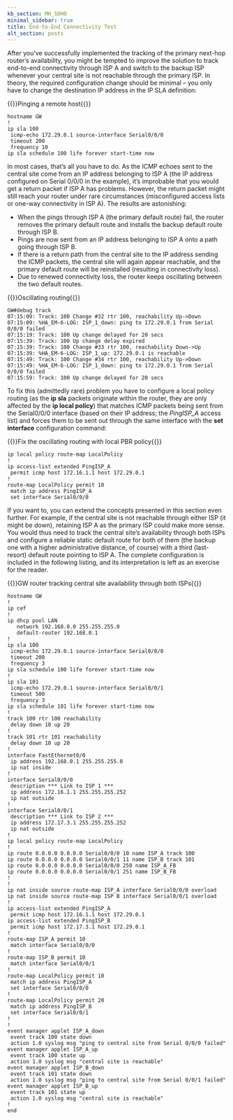 ```yaml
---
kb_section: MH_SOHO
minimal_sidebar: true
title: End-to-End Connectivity Test
alt_section: posts
---
```

After you’ve successfully implemented the tracking of the primary next-hop router’s availability, you might be tempted to improve the solution to track end-to-end connectivity through ISP A and switch to the backup ISP whenever your central site is not reachable through the primary ISP. In theory, the required configuration change should be minimal – you only have to change the destination IP address in the IP SLA definition:

{{<cc>}}Pinging a remote host{{</cc>}}
```
hostname GW
!
ip sla 100
 icmp-echo 172.29.0.1 source-interface Serial0/0/0
 timeout 200
 frequency 10
ip sla schedule 100 life forever start-time now
```

In most cases, that’s all you have to do. As the ICMP echoes sent to the central site come from an IP address belonging to ISP A (the IP address configured on Serial 0/0/0 in the example), it’s improbable that you would get a return packet if ISP A has problems. However, the return packet might still reach your router under rare circumstances (misconfigured access lists or one-way connectivity in ISP A). The results are astonishing:

* When the pings through ISP A (the primary default route) fail, the router removes the primary default route and installs the backup default route through ISP B.
* Pings are now sent from an IP address belonging to ISP A onto a path going through ISP B.
* If there is a return path from the central site to the IP address sending the ICMP packets, the central site will again appear reachable, and the primary default route will be reinstalled (resulting in connectivity loss).
* Due to renewed connectivity loss, the router keeps oscillating between the two default routes.

{{<cc>}}Oscillating routing{{</cc>}}
```
GW#debug track
07:15:09: Track: 100 Change #32 rtr 100, reachability Up->Down
07:15:09: %HA_EM-6-LOG: ISP_1_down: ping to 172.29.0.1 from Serial 0/0/0 failed
07:15:19: Track: 100 Up change delayed for 20 secs
07:15:39: Track: 100 Up change delay expired
07:15:39: Track: 100 Change #33 rtr 100, reachability Down->Up
07:15:39: %HA_EM-6-LOG: ISP_1_up: 172.29.0.1 is reachable
07:15:49: Track: 100 Change #34 rtr 100, reachability Up->Down
07:15:49: %HA_EM-6-LOG: ISP_1_down: ping to 172.29.0.1 from Serial 0/0/0 failed
07:15:59: Track: 100 Up change delayed for 20 secs
```

To fix this (admittedly rare) problem you have to configure a local policy routing (as the **ip sla** packets originate within the router, they are only affected by the **ip local policy**) that matches ICMP packets being sent from the Serial0/0/0 interface (based on their IP address; the *PingISP\_A* access list) and forces them to be sent out through the same interface with the **set interface** configuration command:

{{<cc>}}Fix the oscillating routing with local PBR policy{{</cc>}}
```
ip local policy route-map LocalPolicy
!
ip access-list extended PingISP_A
 permit icmp host 172.16.1.1 host 172.29.0.1
!
route-map LocalPolicy permit 10
 match ip address PingISP_A
 set interface Serial0/0/0
```

If you want to, you can extend the concepts presented in this section even further. For example, if the central site is not reachable through either ISP (it might be down), retaining ISP A as the primary ISP could make more sense. You would thus need to track the central site’s availability through both ISPs and configure a reliable static default route for both of them (the backup one with a higher administrative distance, of course) with a third (last-resort) default route pointing to ISP A. The complete configuration is included in the following listing, and its interpretation is left as an exercise for the reader.

{{<cc>}}GW router tracking central site availability through both ISPs{{</cc>}}
```
hostname GW
!
ip cef
!
ip dhcp pool LAN
   network 192.168.0.0 255.255.255.0
   default-router 192.168.0.1
!
ip sla 100
 icmp-echo 172.29.0.1 source-interface Serial0/0/0
 timeout 200
 frequency 3
ip sla schedule 100 life forever start-time now
!
ip sla 101
 icmp-echo 172.29.0.1 source-interface Serial0/0/1
 timeout 500
 frequency 3
ip sla schedule 101 life forever start-time now
!
track 100 rtr 100 reachability
 delay down 10 up 20
!
track 101 rtr 101 reachability
 delay down 10 up 20
!
interface FastEthernet0/0
 ip address 192.168.0.1 255.255.255.0
 ip nat inside
!
interface Serial0/0/0
 description *** Link to ISP 1 ***
 ip address 172.16.1.1 255.255.255.252
 ip nat outside
!
interface Serial0/0/1
 description *** Link to ISP 2 ***
 ip address 172.17.3.1 255.255.255.252
 ip nat outside
!
ip local policy route-map LocalPolicy
!
ip route 0.0.0.0 0.0.0.0 Serial0/0/0 10 name ISP_A track 100
ip route 0.0.0.0 0.0.0.0 Serial0/0/1 11 name ISP_B track 101
ip route 0.0.0.0 0.0.0.0 Serial0/0/0 250 name ISP_A_FB
ip route 0.0.0.0 0.0.0.0 Serial0/0/1 251 name ISP_B_FB
!
!
ip nat inside source route-map ISP_A interface Serial0/0/0 overload
ip nat inside source route-map ISP B interface Serial0/0/1 overload
!
ip access-list extended PingISP_A
 permit icmp host 172.16.1.1 host 172.29.0.1
ip access-list extended PingISP_B
 permit icmp host 172.17.3.1 host 172.29.0.1
!
route-map ISP_A permit 10
 match interface Serial0/0/0
!
route-map ISP_B permit 10
 match interface Serial0/0/1
!
route-map LocalPolicy permit 10
 match ip address PingISP_A
 set interface Serial0/0/0
!
route-map LocalPolicy permit 20
 match ip address PingISP_B
 set interface Serial0/0/1
!
!
event manager applet ISP_A_down
 event track 100 state down
 action 1.0 syslog msg "ping to central site from Serial 0/0/0 failed"
event manager applet ISP_A_up
 event track 100 state up
 action 1.0 syslog msg "central site is reachable"
event manager applet ISP_B_down
 event track 101 state down
 action 1.0 syslog msg "ping to central site from Serial 0/0/1 failed"
event manager applet ISP_B_up
 event track 101 state up
 action 1.0 syslog msg "central site is reachable"
!
end
```
